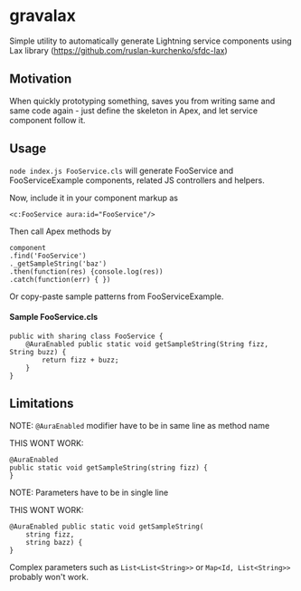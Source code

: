 # gravalax
Simple utility to automatically generate Lightning service components using Lax library (https://github.com/ruslan-kurchenko/sfdc-lax)

## Motivation
When quickly prototyping something, saves you from writing same and same code again - just define the skeleton in Apex, and let service component follow it.

## Usage
`node index.js FooService.cls` will generate FooService and FooServiceExample components, related JS controllers and helpers.

Now, include it in your component markup as

`<c:FooService aura:id="FooService"/>`

Then call Apex methods by
```
component
.find('FooService')
._getSampleString('baz')
.then(function(res) {console.log(res))
.catch(function(err) { })
```

Or copy-paste sample patterns from FooServiceExample.

#### Sample FooService.cls
```
public with sharing class FooService {
	@AuraEnabled public static void getSampleString(String fizz, String buzz) {
		return fizz + buzz;
	}
}
```

## Limitations
NOTE: `@AuraEnabled` modifier have to be in same line as method name

THIS WONT WORK:
```
@AuraEnabled 
public static void getSampleString(string fizz) {
}
```
NOTE: Parameters have to be in single line

THIS WONT WORK:
```
@AuraEnabled public static void getSampleString(
	string fizz,
	string bazz) {
}
```

Complex parameters such as `List<List<String>>` or `Map<Id, List<String>>` probably won't work.